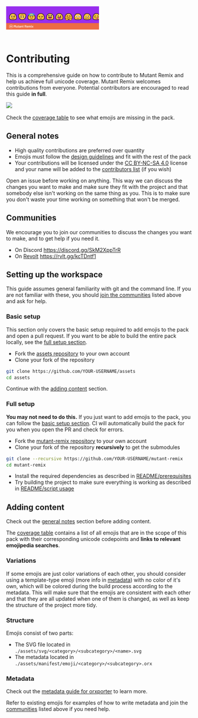 <a href="https://mutant.revolt.chat">
    <img src="https://raw.githubusercontent.com/mutant-remix/.github/master/assets/banner.png" style="margin: 20px 0; width: 50%"></img>
</a>

# Contributing
This is a comprehensive guide on how to contribute to Mutant Remix and help us achieve full unicode coverage. Mutant Remix welcomes contributions from everyone. Potential contributors are encouraged to read this guide **in full**.

<a href="https://github.com/mutant-remix/unicode-coverage/blob/master/coverage.md">
    <img src="https://raw.githubusercontent.com/mutant-remix/unicode-coverage/master/coverage.png" style="width: 50%"></img>
</a>

Check the [coverage table](https://github.com/mutant-remix/coverage-report/blob/master/coverage.md) to see what emojis are missing in the pack.

## General notes
- High quality contributions are preferred over quantity
- Emojis must follow the [design guidelines](https://github.com/mutant-remix/specification) and fit with the rest of the pack
- Your contributions will be licensed under the [CC BY-NC-SA 4.0](https://github.com/mutant-remix/assets/blob/master/LICENSE) license and your name will be added to the [contributors list](./CONTRIBUTORS.md) (if you wish)

Open an issue before working on anything. This way we can discuss the changes you want to make and make sure they fit with the project and that somebody else isn't working on the same thing as you. This is to make sure you don't waste your time working on something that won't be merged.

## Communities
We encourage you to join our communities to discuss the changes you want to make, and to get help if you need it.

- On Discord https://discord.gg/SkM2XppTrR
- On [Revolt](https://revolt.chat) https://rvlt.gg/kcTDntf1

## Setting up the workspace
This guide assumes general familiarity with git and the command line. If you are not familiar with these, you should [join the communities](#communities) listed above and ask for help.

### Basic setup
This section only covers the basic setup required to add emojis to the pack and open a pull request. If you want to be able to build the entire pack locally, see the [full setup section](#full-setup).

- Fork the [assets repository](https://github.com/mutant-remix/assets) to your own account
- Clone your fork of the repository
```bash
git clone https://github.com/YOUR-USERNAME/assets
cd assets
```

Continue with the [adding content](#adding-content) section.

### Full setup
**You may not need to do this.** If you just want to add emojis to the pack, you can follow the [basic setup section](#basic-setup). CI will automatically build the pack for you when you open the PR and check for errors.

- Fork the [mutant-remix repository](https://github.com/mutant-remix/mutant-remix) to your own account
- Clone your fork of the repository **recursively** to get the submodules
```bash
git clone --recursive https://github.com/YOUR-USERNAME/mutant-remix
cd mutant-remix
```

- Install the required dependencies as described in [README/prerequisites](./README.md#dependencies)
- Try building the project to make sure everything is working as described in [README/script usage](./README.md#basic-usage)

## Adding content
Check out the [general notes](#general-notes) section before adding content.

The [coverage table](https://github.com/mutant-remix/coverage-report/blob/master/coverage.md) contains a list of all emojis that are in the scope of this pack with their corresponding unicode codepoints and **links to relevant emojipedia searches**.

### Variations
If some emojis are just color variations of each other, you should consider using a template-type emoji (more info in [metadata](#metadata)) with no color of it's own, which will be colored during the build process according to the metadata. This will make sure that the emojis are consistent with each other and that they are all updated when one of them is changed, as well as keep the structure of the project more tidy.

### Structure
Emojis consist of two parts:
- The SVG file located in `./assets/svg/<category>/<subcategory>/<name>.svg`
- The metadata located in `./assets/manifest/emoji/<category>/<subcategory>.orx`

### Metadata
Check out the [metadata guide for orxporter](https://github.com/mutant-remix/orxporter/blob/master/docs/kiilas/manifest.md) to learn more.

Refer to existing emojis for examples of how to write metadata and join the [communities](#communities) listed above if you need help.
